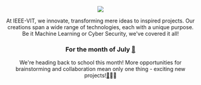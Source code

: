 

<p align="center">
  <img src="https://github.com/IEEE-VIT/.github/blob/Feb22/profile/IEEE%20Space.png">
</p>

<p align="center">
At IEEE-VIT, we innovate, transforming mere ideas to inspired projects. Our creations span a wide range of technologies, each with a unique purpose. Be it Machine Learning or Cyber Security, we've covered it all! 
</p>

<h3 align="center">
For the month of July <a href="https://youtu.be/rxGiCjewhEs">🍃</a>
</h3>

<p align="center">
We're heading back to school this month! More opportunities for brainstorming and collaboration mean only one thing - exciting new projects!<a href="https://youtu.be/ms3m8AtaKO4">🏈</a>🧑‍🚀
</p>

